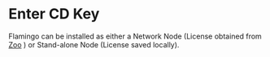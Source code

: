 ---
---


# Enter CD Key
Flamingo can be installed as either a Network Node (License obtained from [Zoo](http://www.rhino3d.com/zoo.htm) ) or Stand-alone Node (License saved locally).

